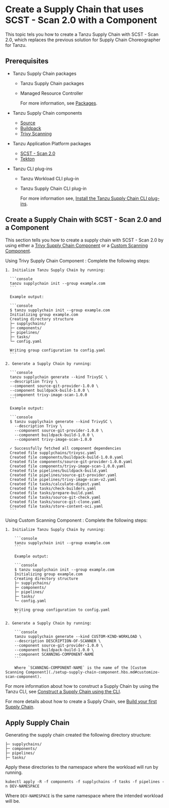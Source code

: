 # Create a Supply Chain that uses SCST - Scan 2.0 with a Component

This topic tels you how to create a Tanzu Supply Chain with SCST - Scan 2.0, which replaces the previous solution for Supply Chain Choreographer for Tanzu.

## <a id="prerequisites"></a> Prerequisites

- Tanzu Supply Chain packages

  - Tanzu Supply Chain packages
  - Managed Resource Controller

    For more information, see [Packages](../../supply-chain/platform-engineering/how-to/installing-supply-chain/install-authoring-profile.hbs.md#tsc-packages).

- Tanzu Supply Chain components

  - [Source](../../supply-chain/reference/catalog/about.hbs.md#source-git-provider)
  - [Buildpack](../../supply-chain/reference/catalog/about.hbs.md#buildpack-build)
  - [Trivy Scanning](../../supply-chain/reference/catalog/about.hbs.md#trivy-image-scan)

- Tanzu Application Platform packages

  - [SCST - Scan 2.0](../install-app-scanning.hbs.md)
  - [Tekton](../../tekton/install-tekton.hbs.md)

- Tanzu CLI plug-ins

  - Tanzu Workload CLI plug-in
  - Tanzu Supply Chain CLI plug-in

    For more information see, [Install the Tanzu Supply Chain CLI plug-ins](../../supply-chain/platform-engineering/how-to/install-the-cli.hbs.md).

## <a id="supply-chain-scan-2-0"></a> Create a Supply Chain with SCST - Scan 2.0 and a Component

This section tells you how to create a supply chain with SCST - Scan 2.0 by using either a [Trivy Supply Chain Component](./setup-supply-chain-component.hbs.md#install-trivy-sc) or a [Custom Scanning Component](./setup-supply-chain-component.hbs.md#customize-scan-component).

Using Trivy Supply Chain Component
:  Complete the following steps:

    1. Initialize Tanzu Supply Chain by running:

      ```console
      tanzu supplychain init --group example.com
      ```

      Example output:

      ```console
      $ tanzu supplychain init --group example.com
      Initializing group example.com
      Creating directory structure
      ├─ supplychains/
      ├─ components/
      ├─ pipelines/
      ├─ tasks/
      └─ config.yaml

      Writing group configuration to config.yaml
      ```

    2. Generate a Supply Chain by running:

      ```console
      tanzu supplychain generate --kind TrivySC \
      --description Trivy \
      --component source-git-provider-1.0.0 \
      --component buildpack-build-1.0.0 \
      --component trivy-image-scan-1.0.0
      ```

      Example output:

      ```console
      $ tanzu supplychain generate --kind TrivySC \
        --description Trivy \
        --component source-git-provider-1.0.0 \
        --component buildpack-build-1.0.0 \
        --component trivy-image-scan-1.0.0

      ✓ Successfully fetched all component dependencies
      Created file supplychains/trivysc.yaml
      Created file components/buildpack-build-1.0.0.yaml
      Created file components/source-git-provider-1.0.0.yaml
      Created file components/trivy-image-scan-1.0.0.yaml
      Created file pipelines/buildpack-build.yaml
      Created file pipelines/source-git-provider.yaml
      Created file pipelines/trivy-image-scan-v2.yaml
      Created file tasks/calculate-digest.yaml
      Created file tasks/check-builders.yaml
      Created file tasks/prepare-build.yaml
      Created file tasks/source-git-check.yaml
      Created file tasks/source-git-clone.yaml
      Created file tasks/store-content-oci.yaml
      ```

Using Custom Scanning Component
: Complete the following steps:

    1. Initialize Tanzu Supply Chain by running:

        ```console
        tanzu supplychain init --group example.com
        ```

        Example output:

        ```console
        $ tanzu supplychain init --group example.com
        Initializing group example.com
        Creating directory structure
        ├─ supplychains/
        ├─ components/
        ├─ pipelines/
        ├─ tasks/
        └─ config.yaml

        Writing group configuration to config.yaml
        ```

    2. Generate a Supply Chain by running:

        ```console
        tanzu supplychain generate --kind CUSTOM-KIND-WORKLOAD \
        --description DESCRIPTION-OF-SCANNER \
        --component source-git-provider-1.0.0 \
        --component buildpack-build-1.0.0 \
        --component SCANNING-COMPONENT-NAME
        ```

        Where `SCANNING-COMPONENT-NAME` is the name of the [Custom Scanning Component](./setup-supply-chain-component.hbs.md#customize-scan-component).

For more information about how to construct a Supply Chain by using the Tanzu CLI, see [Construct a Supply Chain using the CLI](../../supply-chain/platform-engineering/how-to/supply-chain-authoring/construct-with-cli.hbs.md).

For more details about how to create a Supply Chain, see [Build your first Supply Chain](../../supply-chain/platform-engineering/tutorials/my-first-supply-chain.hbs.md).

## <a id="apply-supply-chain"></a> Apply Supply Chain

Generating the supply chain created the following directory structure:

```console
├─ supplychains/
├─ components/
├─ pipelines/
├─ tasks/
```

Apply these directories to the namespace where the workload will run by running.

```console
kubectl apply -R -f components -f supplychains -f tasks -f pipelines -n DEV-NAMESPACE
```

Where `DEV-NAMESPACE` is the same namespace where the intended workload will be.
